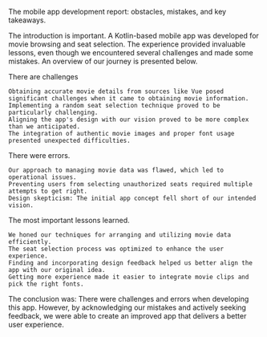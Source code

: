 The mobile app development report: obstacles, mistakes, and key takeaways.

The introduction is important.
A Kotlin-based mobile app was developed for movie browsing and seat selection. The experience provided invaluable lessons, even though we encountered several challenges and made some mistakes. An overview of our journey is presented below.

There are challenges

    Obtaining accurate movie details from sources like Vue posed significant challenges when it came to obtaining movie information.
    Implementing a random seat selection technique proved to be particularly challenging.
    Aligning the app's design with our vision proved to be more complex than we anticipated.
    The integration of authentic movie images and proper font usage presented unexpected difficulties.

There were errors.

    Our approach to managing movie data was flawed, which led to operational issues.
    Preventing users from selecting unauthorized seats required multiple attempts to get right.
    Design skepticism: The initial app concept fell short of our intended vision.

The most important lessons learned.

    We honed our techniques for arranging and utilizing movie data efficiently.
    The seat selection process was optimized to enhance the user experience.
    Finding and incorporating design feedback helped us better align the app with our original idea.
    Getting more experience made it easier to integrate movie clips and pick the right fonts.

The conclusion was:
There were challenges and errors when developing this app. However, by acknowledging our mistakes and actively seeking feedback, we were able to create an improved app that delivers a better user experience.
